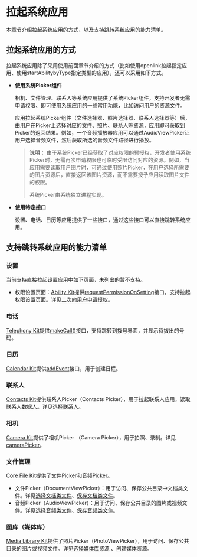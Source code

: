 # 拉起系统应用


本章节介绍拉起系统应用的方式，以及支持跳转系统应用的能力清单。

## 拉起系统应用的方式

拉起系统应用除了采用使用前面章节介绍的方式（比如使用openlink拉起指定应用、使用startAbilitybyType指定类型的应用），还可以采用如下方式。

- **使用系统Picker组件**

    相机、文件管理、联系人等系统应用提供了系统Picker组件，支持开发者无需申请权限、即可使用系统应用的一些常用功能，比如访问用户的资源文件。

    应用拉起系统Picker组件（文件选择器、照片选择器、联系人选择器等）后，由用户在Picker上选择对应的文件、照片、联系人等资源，应用即可获取到Picker的返回结果。例如，一个音频播放器应用可以通过AudioViewPicker让用户选择音频文件，然后获取所选的音频文件路径进行播放。

    > **说明：**
    > 由于系统Picker已经获取了对应权限的预授权，开发者使用系统Picker时，无需再次申请权限也可临时受限访问对应的资源。例如，当应用需要读取用户图片时，可通过使用照片Picker，在用户选择所需要的图片资源后，直接返回该图片资源，而不需要授予应用读取图片文件的权限。
    >
    > 系统Picker由系统独立进程实现。
   

- **使用特定接口**

    设置、电话、日历等应用提供了一些接口，通过这些接口可以直接跳转系统应用。

## 支持跳转系统应用的能力清单

### 设置

当前支持直接拉起设置应用中如下页面，未列出的暂不支持。
- 权限设置页面：[Ability Kit](abilitykit-overview.md)提供[requestPermissionOnSetting](../reference/apis-ability-kit/js-apis-abilityAccessCtrl.md#requestpermissiononsetting12)接口，支持拉起权限设置页面。详见[二次向用户申请授权](../security/AccessToken/request-user-authorization-second.md)。

<!--RP1-->
<!--RP1End-->


### 电话
[Telephony Kit](../telephony/telephony-overview.md)提供[makeCall()](../reference/apis-telephony-kit/js-apis-call.md#callmakecall7)接口，支持跳转到拨号界面，并显示待拨出的号码。

### 日历
[Calendar Kit](../calendarmanager/calendarmanager-overview.md)提供[addEvent](../reference/apis-calendar-kit/js-apis-calendarManager.md#addevent)接口，用于创建日程。



### 联系人
[Contacts Kit](../contacts/contacts-intro.md)提供联系人Picker（Contacts Picker），用于拉起联系人应用，读取联系人数据人。详见[选择联系人](../contacts/contacts-intro.md#选择联系人)。

<!--RP2-->
### 相机
[Camera Kit](../media/camera/camera-overview.md)提供了相机Picker （Camera Picker），用于拍照、录制。详见[cameraPicker](../reference/apis-camera-kit/js-apis-cameraPicker.md)。
<!--RP2End-->

### 文件管理
[Core File Kit](../file-management/core-file-kit-intro.md)提供了文件Picker和音频Picker。
- 文件Picker（DocumentViewPicker）：用于访问、保存公共目录中文档类文件。详见[选择文档类文件](../file-management/select-user-file.md#选择文档类文件)、[保存文档类文件](../file-management/save-user-file.md#保存文档类文件)。
- 音频Picker（AudioViewPicker）：用于访问、保存公共目录的图片或视频文件。详见[选择音频类文件](../file-management/select-user-file.md#选择音频类文件)、[保存音频类文件](../file-management/save-user-file.md#保存音频类文件)。

### 图库（媒体库）
[Media Library Kit](../media/medialibrary/photoAccessHelper-overview.md)提供了照片Picker（PhotoViewPicker），用于访问、保存公共目录的图片或视频文件。详见[选择媒体库资源](../media/medialibrary/photoAccessHelper-photoviewpicker.md) 、[创建媒体资源](../media/medialibrary/photoAccessHelper-savebutton.md)。


<!--RP3-->
<!--RP3End-->


